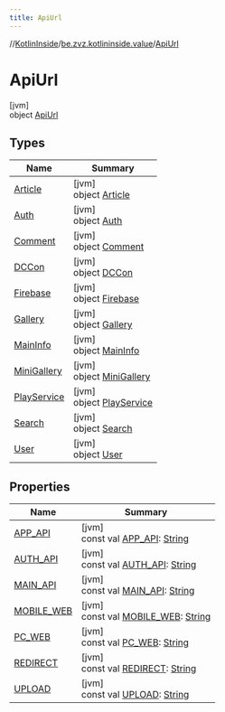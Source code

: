 ```yaml
---
title: ApiUrl
---
```

//[KotlinInside](../../../index.html)/[be.zvz.kotlininside.value](../index.html)/[ApiUrl](index.html)

# ApiUrl

[jvm]\
object [ApiUrl](index.html)

## Types

| Name | Summary |
|---|---|
| [Article](-article/index.html) | [jvm]<br>object [Article](-article/index.html) |
| [Auth](-auth/index.html) | [jvm]<br>object [Auth](-auth/index.html) |
| [Comment](-comment/index.html) | [jvm]<br>object [Comment](-comment/index.html) |
| [DCCon](-d-c-con/index.html) | [jvm]<br>object [DCCon](-d-c-con/index.html) |
| [Firebase](-firebase/index.html) | [jvm]<br>object [Firebase](-firebase/index.html) |
| [Gallery](-gallery/index.html) | [jvm]<br>object [Gallery](-gallery/index.html) |
| [MainInfo](-main-info/index.html) | [jvm]<br>object [MainInfo](-main-info/index.html) |
| [MiniGallery](-mini-gallery/index.html) | [jvm]<br>object [MiniGallery](-mini-gallery/index.html) |
| [PlayService](-play-service/index.html) | [jvm]<br>object [PlayService](-play-service/index.html) |
| [Search](-search/index.html) | [jvm]<br>object [Search](-search/index.html) |
| [User](-user/index.html) | [jvm]<br>object [User](-user/index.html) |

## Properties

| Name | Summary |
|---|---|
| [APP_API](-a-p-p_-a-p-i.html) | [jvm]<br>const val [APP_API](-a-p-p_-a-p-i.html): [String](https://kotlinlang.org/api/latest/jvm/stdlib/kotlin/-string/index.html) |
| [AUTH_API](-a-u-t-h_-a-p-i.html) | [jvm]<br>const val [AUTH_API](-a-u-t-h_-a-p-i.html): [String](https://kotlinlang.org/api/latest/jvm/stdlib/kotlin/-string/index.html) |
| [MAIN_API](-m-a-i-n_-a-p-i.html) | [jvm]<br>const val [MAIN_API](-m-a-i-n_-a-p-i.html): [String](https://kotlinlang.org/api/latest/jvm/stdlib/kotlin/-string/index.html) |
| [MOBILE_WEB](-m-o-b-i-l-e_-w-e-b.html) | [jvm]<br>const val [MOBILE_WEB](-m-o-b-i-l-e_-w-e-b.html): [String](https://kotlinlang.org/api/latest/jvm/stdlib/kotlin/-string/index.html) |
| [PC_WEB](-p-c_-w-e-b.html) | [jvm]<br>const val [PC_WEB](-p-c_-w-e-b.html): [String](https://kotlinlang.org/api/latest/jvm/stdlib/kotlin/-string/index.html) |
| [REDIRECT](-r-e-d-i-r-e-c-t.html) | [jvm]<br>const val [REDIRECT](-r-e-d-i-r-e-c-t.html): [String](https://kotlinlang.org/api/latest/jvm/stdlib/kotlin/-string/index.html) |
| [UPLOAD](-u-p-l-o-a-d.html) | [jvm]<br>const val [UPLOAD](-u-p-l-o-a-d.html): [String](https://kotlinlang.org/api/latest/jvm/stdlib/kotlin/-string/index.html) |

